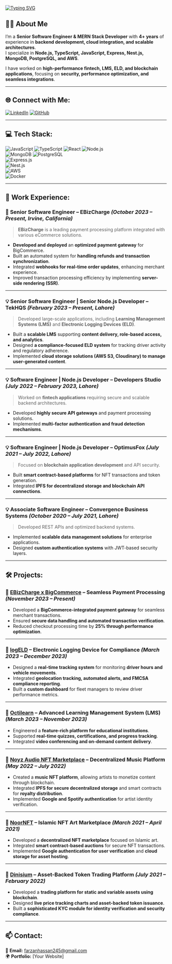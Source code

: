 <a href="https://git.io/typing-svg"><img src="https://readme-typing-svg.demolab.com?font=Operator+Mono&weight=600&size=50&pause=1000&color=FAFAFA&center=true&vCenter=true&width=940&lines=Hello+there%2C+I+am+Farzan+Hassan!" alt="Typing SVG" /></a>

## 👨‍💻 About Me
I’m a **Senior Software Engineer & MERN Stack Developer** with **4+ years** of experience in **backend development, cloud integration, and scalable architectures**.  
I specialize in **Node.js, TypeScript, JavaScript, Express, Nest.js, MongoDB, PostgreSQL, and AWS**.  

I have worked on **high-performance fintech, LMS, ELD, and blockchain applications**, focusing on **security, performance optimization, and seamless integrations**.

---

## 🌐 Connect with Me:
[![LinkedIn](https://img.shields.io/badge/LinkedIn-%230077B5.svg?logo=linkedin&logoColor=white)](https://www.linkedin.com/in/farzan-hassan-95936a184/)
[![GitHub](https://img.shields.io/badge/GitHub-%23181717.svg?logo=github&logoColor=white)](https://github.com/x-farzan)

---

## 💻 Tech Stack:
![JavaScript](https://img.shields.io/badge/javascript-%23323330.svg?style=for-the-badge&logo=javascript&logoColor=%23F7DF1E) 
![TypeScript](https://img.shields.io/badge/typescript-%23007ACC.svg?style=for-the-badge&logo=typescript&logoColor=white) 
![React](https://img.shields.io/badge/react-%2361DAFB.svg?style=for-the-badge&logo=react&logoColor=white) 
![Node.js](https://img.shields.io/badge/node.js-6DA55F?style=for-the-badge&logo=node.js&logoColor=white)  
![MongoDB](https://img.shields.io/badge/mongodb-%2347A248.svg?style=for-the-badge&logo=mongodb&logoColor=white) 
![PostgreSQL](https://img.shields.io/badge/PostgreSQL-%234169E1.svg?style=for-the-badge&logo=postgresql&logoColor=white)  
![Express.js](https://img.shields.io/badge/express.js-%23404d59.svg?style=for-the-badge&logo=express&logoColor=white)  
![Nest.js](https://img.shields.io/badge/nestjs-%23E0234E.svg?style=for-the-badge&logo=nestjs&logoColor=white)  
![AWS](https://img.shields.io/badge/AWS-%23FF9900.svg?style=for-the-badge&logo=amazon-aws&logoColor=white)  
![Docker](https://img.shields.io/badge/docker-%230db7ed.svg?style=for-the-badge&logo=docker&logoColor=white)  

---

## 💼 Work Experience:

### 🚀 **Senior Software Engineer – EBizCharge** *(October 2023 – Present, Irvine, California)*
> **EBizCharge** is a leading payment processing platform integrated with various eCommerce solutions.  

- **Developed and deployed** an **optimized payment gateway** for BigCommerce.  
- Built an automated system for **handling refunds and transaction synchronization**.  
- Integrated **webhooks for real-time order updates**, enhancing merchant experience.  
- Improved transaction processing efficiency by implementing **server-side rendering (SSR)**.  

---

### 💡 **Senior Software Engineer | Senior Node.js Developer – TekHQS** *(February 2023 – Present, Lahore)*
> Developed large-scale applications, including **Learning Management Systems (LMS)** and **Electronic Logging Devices (ELD)**.

- Built a **scalable LMS** supporting **content delivery, role-based access, and analytics**.  
- Designed **a compliance-focused ELD system** for tracking driver activity and regulatory adherence.  
- Implemented **cloud storage solutions (AWS S3, Cloudinary) to manage user-generated content**.  

---

### 💡 **Software Engineer | Node.js Developer – Developers Studio** *(July 2022 – February 2023, Lahore)*
> Worked on **fintech applications** requiring secure and scalable backend architectures.

- Developed **highly secure API gateways** and payment processing solutions.  
- Implemented **multi-factor authentication and fraud detection mechanisms**.  

---

### 💡 **Software Engineer | Node.js Developer – OptimusFox** *(July 2021 – July 2022, Lahore)*
> Focused on **blockchain application development** and API security.

- Built **smart contract-based platforms** for NFT transactions and token generation.  
- Integrated **IPFS for decentralized storage and blockchain API connections**.  

---

### 💡 **Associate Software Engineer – Convergence Business Systems** *(October 2020 – July 2021, Lahore)*
> Developed REST APIs and optimized backend systems.

- Implemented **scalable data management solutions** for enterprise applications.  
- Designed **custom authentication systems** with JWT-based security layers.  

---

## 🛠 Projects:

### 🔹 [**EBizCharge x BigCommerce**](https://www.bigcommerce.com/apps/ebizcharge-payments/) – **Seamless Payment Processing** *(November 2023 – Present)*
- Developed a **BigCommerce-integrated payment gateway** for seamless merchant transactions.  
- Ensured **secure data handling and automated transaction verification**.  
- Reduced checkout processing time by **25% through performance optimization**.  

---

### 🔹 [**logELD**](https://logeld.com/) – **Electronic Logging Device for Compliance** *(March 2023 – December 2023)*
- Designed a **real-time tracking system** for monitoring **driver hours and vehicle movements**.  
- Integrated **geolocation tracking, automated alerts, and FMCSA compliance reporting**.  
- Built a **custom dashboard** for fleet managers to review driver performance metrics.  

---

### 🔹 [**Octilearn**](https://app.octilearn.com/auth) – **Advanced Learning Management System (LMS)** *(March 2023 – November 2023)*
- Engineered a **feature-rich platform for educational institutions**.  
- Supported **real-time quizzes, certifications, and progress tracking**.  
- Integrated **video conferencing and on-demand content delivery**.  

---

### 🔹 [**Noyz Audio NFT Marketplace**](https://github.com/x-farzan/Noyz-backend) – **Decentralized Music Platform** *(May 2022 – July 2022)*
- Created a **music NFT platform**, allowing artists to monetize content through blockchain.  
- Integrated **IPFS for secure decentralized storage** and smart contracts for **royalty distribution**.  
- Implemented **Google and Spotify authentication** for artist identity verification.  

---

### 🔹 [**NoorNFT**](https://github.com/x-farzan/Noornft-backend) – **Islamic NFT Art Marketplace** *(March 2021 – April 2021)*
- Developed a **decentralized NFT marketplace** focused on Islamic art.  
- Integrated **smart contract-based auctions** for secure NFT transactions.  
- Implemented **Google authentication for user verification** and **cloud storage for asset hosting**.  

---

### 🔹 [**Dinisium**](https://dinisium.com/) – **Asset-Backed Token Trading Platform** *(July 2021 – February 2022)*
- Developed a **trading platform for static and variable assets using blockchain**.  
- Designed **live price tracking charts and asset-backed token issuance**.  
- Built a **sophisticated KYC module for identity verification and security compliance**.  

---

## 📫 Contact:
📧 **Email:** farzanhassan245@gmail.com  
🌍 **Portfolio:** [Your Website]  
